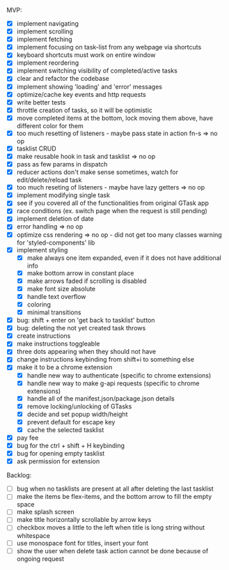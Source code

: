 MVP:
- [x] implement navigating
- [x] implement scrolling
- [x] implement fetching
- [x] implement focusing on task-list from any webpage via shortcuts
- [x] keyboard shortcuts must work on entire window
- [x] implement reordering
- [x] implement switching visibility of completed/active tasks
- [x] clear and refactor the codebase
- [x] implement showing 'loading' and 'error' messages
- [x] optimize/cache key events and http requests
- [x] write better tests
- [x] throttle creation of tasks, so it will be optimistic
- [x] move completed items at the bottom, lock moving them above, have different color for them
- [x] too much resetting of listeners - maybe pass state in action fn-s => no op
- [x] tasklist CRUD
- [x] make reusable hook in task and tasklist => no op
- [x] pass as few params in dispatch
- [x] reducer actions don't make sense sometimes, watch for edit/delete/reload task
- [x] too much reseting of listeners - maybe have lazy getters => no op
- [x] implement modifying single task
- [x] see if you covered all of the functionalities from original GTask app
- [x] race conditions (ex. switch page when the request is still pending)
- [x] implement deletion of date
- [x] error handling => no op
- [x] optimize css rendering => no op - did not get too many classes warning for 'styled-components' lib
- [x] implement styling
  - [x] make always one item expanded, even if it does not have additional info
  - [x] make bottom arrow in constant place
  - [x] make arrows faded if scrolling is disabled
  - [x] make font size absolute
  - [x] handle text overflow
  - [x] coloring
  - [x] minimal transitions
- [x] bug: shift + enter on 'get back to tasklist' button
- [x] bug: deleting the not yet created task throws
- [x] create instructions
- [x] make instructions toggleable
- [x] three dots appearing when they should not have
- [x] change instructions keybinding from shift+i to something else
- [x] make it to be a chrome extension
  - [x] handle new way to authenticate (specific to chrome extensions)
  - [x] handle new way to make g-api requests (specific to chrome extensions)
  - [x] handle all of the manifest.json/package.json details
  - [x] remove locking/unlocking of GTasks
  - [x] decide and set popup width/height
  - [x] prevent default for escape key
  - [x] cache the selected tasklist
- [x] pay fee
- [x] bug for the ctrl + shift + H keybinding
- [x] bug for opening empty tasklist
- [x] ask permission for extension

Backlog:
  - [ ] bug when no tasklists are present at all after deleting the last tasklist
  - [ ] make the items be flex-items, and the bottom arrow to fill the empty space
  - [ ] make splash screen
  - [ ] make title horizontally scrollable by arrow keys
  - [ ] checkbox moves a little to the left when title is long string without whitespace
  - [ ] use monospace font for titles, insert your font
  - [ ] show the user when delete task action cannot be done because of ongoing request
